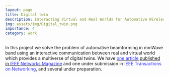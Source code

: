 ```yaml
---
layout: page
title: Digital twin
description: Interacting Virtual and Real Worlds for Automative Wireless Beamforming
img: assets/img/Digital_twin.png
importance: 4
category: work
---
```


In this project we solve the problem of automative beamforming in mmWave band using an interactive communication between real and virtual world which provides a multiverse of digital twins. We have <a href="https://debashriroy.github.io/journals/"><font color="#3333FF">one article</font> published in <font color="#3333FF">IEEE Networks Magazine</font></a>  and one under submission in <font color="#3333FF">IEEE Transactions on Networking</font>, and several under preparation.
